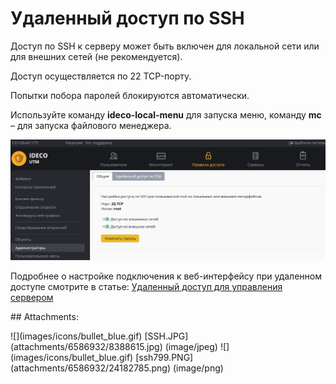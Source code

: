 # Удаленный доступ по SSH

Доступ по SSH к серверу может быть включен для локальной сети или для внешних сетей \(не рекомендуется\).

Доступ осуществляется по 22 TCP-порту.

Попытки побора паролей блокируются автоматически.

Используйте команду **ideco-local-menu** для запуска меню, команду **mc** – для запуска файлового менеджера.

![](../../.gitbook/assets/24182785.png)

Подробнее о настройке подключения к веб-интерфейсу при удаленном доступе смотрите в статье: [Удаленный доступ для управления сервером](https://github.com/ideco-team/docsUTM/tree/54be5c28981601375569bdca6ef75ead87808b16/Удаленный_доступ_для_управления_сервером/README.md)

 \#\# Attachments:

 !\[\]\(images/icons/bullet\_blue.gif\) \[SSH.JPG\]\(attachments/6586932/8388615.jpg\) \(image/jpeg\) !\[\]\(images/icons/bullet\_blue.gif\) \[ssh799.PNG\]\(attachments/6586932/24182785.png\) \(image/png\)

